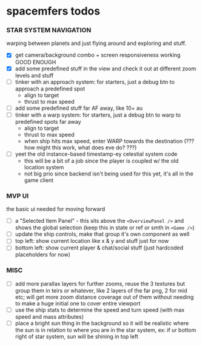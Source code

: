 # spacemfers todos

### STAR SYSTEM NAVIGATION

warping between planets and just flying around and exploring and stuff.

- [x] get camera/background combo + screen responsiveness working GOOD ENOUGH
- [x] add some predefined stuff in the view and check it out at different zoom levels and stuff
- [ ] tinker with an approach system: for starters, just a debug btn to approach a predefined spot
  - align to target
  - thrust to max speed
- [ ] add some predefined stuff far AF away, like 10+ au
- [ ] tinker with a warp system: for starters, just a debug btn to warp to predefined spots far away
  - align to target
  - thrust to max speed
  - when ship hits max speed, enter WARP towards the destination (??? how might this work, what does eve do? ???)
- [ ] yeet the old instance-based timestamp-ey celestial system code
  - this will be a bit of a job since the player is coupled w/ the old location system
  - not big prio since backend isn't being used for this yet, it's all in the game client

### MVP UI

the basic ui needed for moving forward

- [ ] a "Selected Item Panel" - this sits above the `<OverviewPanel />` and shows the global selection (keep this in state or ref or smth in `<Game />`)
- [ ] update the ship controls, make that group it's own component as well
- [ ] top left: show current location like x & y and stuff just for now
- [ ] bottom left: show current player & chat/social stuff (just hardcoded placeholders for now)

### MISC

- [ ] add more parallax layers for further zooms, reuse the 3 textures but group them in teirs or whatever, like 2 layers of the far png, 2 for mid etc; will get more zoom distance coverage out of them without needing to make a huge initial one to cover entire viewport 
- [ ] use the ship stats to determine the speed and turn speed (with max speed and mass attributes)
- [ ] place a bright sun thing in the background so it will be realistic where the sun is in relation to where you are in the star system, ex: if ur bottom right of star system, sun will be shining in top left
